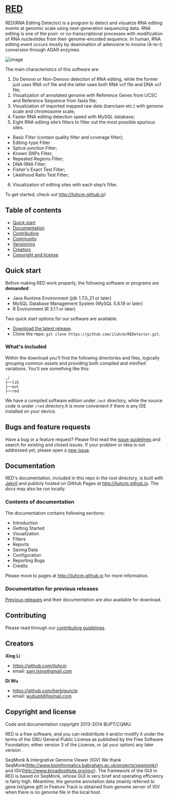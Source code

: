 # [RED](http://iluhcm.github.io)

RED(RNA Editing Detector) is a program to detect and visualize RNA editing events at genomic scale using next-generation sequencing data. RNA editing is one of the post- or co-transcriptional processes with modification of RNA nucleotides from their genome-encoded sequence. In human, RNA editing event occurs mostly by deamination of adenosine to inosine (A-to-I) conversion through ADAR enzymes. 

![image](https://github.com/iluhcm/REDetector/red/resources/Main.png)

The main characteristics of this software are:

1. Do Denovo or Non-Denovo detection of RNA editing, while the former just uses RNA vcf file and the latter uses both RNA vcf file and DNA vcf file;
2. Visualization of annotated genome with Reference Genes from UCSC and Reference Sequence from fasta file;
3. Visualization of imported mapped raw data (bam/sam etc.) with genome scale and chromosome scale;
4. Faster RNA editing detection speed with MySQL database;
5. Eight RNA editing site’s filters to filter out the most possible spurious sites.
  - Basic Filter (contain quality filter and coverage filter);
  - Editing-type Filter
  - Splice-junction Filter;
  - Known SNPs Filter;
  - Repeated Regions Filter;
  - DNA-RNA Filter;
  - Fisher's Exact Test Filter;
  - Likelihood Ratio Test Filter;
6. Visualization of editing sites with each step’s filter.

To get started, check out <http://iluhcm.github.io>!

## Table of contents

 - [Quick start](#quick-start)
 - [Documentation](#documentation)
 - [Contributing](#contributing)
 - [Community](#community)
 - [Versioning](#versioning)
 - [Creators](#creators)
 - [Copyright and license](#copyright-and-license)

## Quick start

Before making RED work properly, the following software or programs are **demanded**:

- Java Runtime Environment (jdk 1.7.0_21 or later)
- MySQL Database Management System (MySQL 5.6.19 or later)
- R Environment (R 3.1.1 or later) 

Two quick start options for our software are available:

- [Download the latest release](https://github.com/iluhcm/REDetector/archive/master.zip).
- Clone the repo: `git clone https://github.com/iluhcm/REDetector.git`.

### What's included

Within the download you'll find the following directories and files, logically grouping common assets and providing both compiled and minified variations. You'll see something like this:

```
./
├──lib
├──out
├──red
```

We have a compiled software edition under `/out` directory, while the source code is under `/red` directory.It is more convenient if there is any IDE installed on your device.

## Bugs and feature requests

Have a bug or a feature request? Please first read the [issue guidelines](https://github.com/iluhcm/REDetector/issues) and search for existing and closed issues. If your problem or idea is not addressed yet, please open a [new issue](https://github.com/iluhcm/REDetector/issues/new).

## Documentation

RED's documentation, included in this repo in the root directory, is built with [Jekyll](http://jekyllrb.com) and publicly hosted on GitHub Pages at <http://iluhcm.github.io>. The docs may also be run locally.

### Contents of documentation

The documentation contains following sections:

- Introduction
- Getting Started
- Visualization
- Filters
- Reports
- Saving Data
- Configuration
- Reporting Bugs
- Credits

Please move to pages at <http://iluhcm.github.io> for more information.

### Documentation for previous releases

[Previous releases](https://github.com/iluhcm/REDetector/releases) and their documentation are also available for download.

## Contributing

Please read through our [contributing guidelines](https://github.com/iluhcm/REDetector/graphs/contributors).

## Creators

**Xing Li**

- <https://github.com/iluhcm>
- email: <sam.lxing@gmail.com>

**Di Wu**

- <https://github.com/herbiguncle>
- email: <wubupt@foxmail.com>

## Copyright and license

Code and documentation copyright 2013-2014 BUPT/CQMU. 

RED is a free software, and you can redistribute it and/or modify it under the terms of the GNU General Public License as published by the Free Software Foundation; either version 3 of the License, or (at your option) any later version .

SeqMonk & Intergrative Genome Viewer (IGV)
We thank SeqMonk(http://www.bioinformatics.babraham.ac.uk/projects/seqmonk/) and IGV(http://www.broadinstitute.org/igv/). The framework of the GUI in RED is based on SeqMonk, whose GUI is very brief and operating efficiency is fairly high. Meantime, the genome annotation data (mainly referred to gene.txt/gene.gtf) in Feature Track is obtained from genome server of IGV when there is no genome file in the local host.


